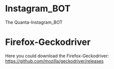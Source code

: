 # Instagram_BOT
The Quanta-Instagram_BOT
# Firefox-Geckodriver
Here you could download the Firefox-Geckodriver: https://github.com/mozilla/geckodriver/releases
